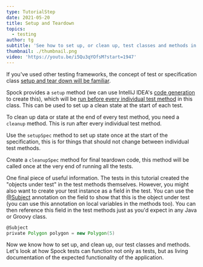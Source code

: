```yaml
---
type: TutorialStep
date: 2021-05-20
title: Setup and Teardown
topics:
  - testing
author: tg
subtitle: 'See how to set up, or clean up, test classes and methods in Spock.'
thumbnail: ./thumbnail.png
video: 'https://youtu.be/i5Qu3qYOfsM?start=1947'
---
```


If you've used other testing frameworks, the concept of test or specification class [setup and tear down will be familiar](http://spockframework.org/spock/docs/2.0/all_in_one.html#_comparison_to_junit).

Spock provides a `setup` method (we can use IntelliJ IDEA's [code generation](https://www.jetbrains.com/help/idea/generating-code.html) to create this), which will be [run before every individual test method](http://spockframework.org/spock/docs/2.0/all_in_one.html#_fixture_methods) in this class. This can be used to set up a clean state at the start of each test.

To clean up data or state at the end of every test method, you need a `cleanup` method. This is run after every individual test method.

Use the `setupSpec` method to set up state once at the start of the specification, this is for things that should not change between individual test methods.

Create a `cleanupSpec` method for final teardown code, this method will be called once at the very end of running all the tests.

One final piece of useful information. The tests in this tutorial created the "objects under test" in the test methods themselves. However, you might also want to create your test instance as a field in the test. You can use the [@Subject](http://spockframework.org/spock/docs/2.0/all_in_one.html#_subject) annotation on the field to show that this is the object under test (you can use this annotation on local variables in the methods too). You can then reference this field in the test methods just as you'd expect in any Java or Groovy class.

```groovy
@Subject
private Polygon polygon = new Polygon(5)
```

Now we know how to set up, and clean up, our test classes and methods. Let's look at how Spock tests can function not only as tests, but as living documentation of the expected functionality of the application.
